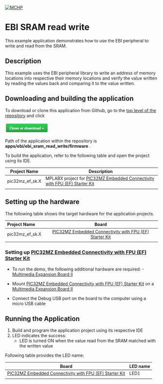 [![MCHP](https://www.microchip.com/ResourcePackages/Microchip/assets/dist/images/logo.png)](https://www.microchip.com)

# EBI SRAM read write

This example application demonstrates how to use the EBI peripheral to write and read from the SRAM.

## Description

This example uses the EBI peripheral library to write an address of memory locations into respective their memory locations and verify the value written by reading the values back and comparing it to the value written.

## Downloading and building the application

To download or clone this application from Github, go to the [top level of the repository](https://github.com/Microchip-MPLAB-Harmony/csp_apps_pic32mz_ef) and click

![clone](../../../docs/images/clone.png)

Path of the application within the repository is **apps/ebi/ebi_sram_read_write/firmware** .

To build the application, refer to the following table and open the project using its IDE.

| Project Name      | Description                                    |
| ----------------- | ---------------------------------------------- |
| pic32mz_ef_sk.X | MPLABX project for [PIC32MZ Embedded Connectivity with FPU (EF) Starter Kit](https://www.microchip.com/DevelopmentTools/ProductDetails/dm320007) |
|||

## Setting up the hardware

The following table shows the target hardware for the application projects.

| Project Name| Board|
|:---------|:---------:|
| pic32mz_ef_sk.X | [PIC32MZ Embedded Connectivity with FPU (EF) Starter Kit](https://www.microchip.com/DevelopmentTools/ProductDetails/dm320007) |
|||

### Setting up [PIC32MZ Embedded Connectivity with FPU (EF) Starter Kit](https://www.microchip.com/DevelopmentTools/ProductDetails/dm320007)

- To run the demo, the following additional hardware are required:
  -[Multimedia Expansion Board II](https://www.microchip.com/Developmenttools/ProductDetails/DM320005-2)

- Mount [PIC32MZ Embedded Connectivity with FPU (EF) Starter Kit](https://www.microchip.com/DevelopmentTools/ProductDetails/dm320007) on a [Multimedia Expansion Board II](https://www.microchip.com/Developmenttools/ProductDetails/DM320005-2)
- Connect the Debug USB port on the board to the computer using a micro USB cable

## Running the Application

1. Build and program the application project using its respective IDE
2. LED indicates the success:
    - LED is turned ON when the value read from the SRAM matched with the written value

Following table provides the LED name:

| Board | LED name |
| ----- | -------- |
| [PIC32MZ Embedded Connectivity with FPU (EF) Starter Kit](https://www.microchip.com/DevelopmentTools/ProductDetails/dm320007) | LED1|
|||